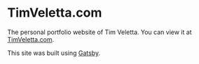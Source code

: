 # TimVeletta.com

The personal portfolio website of Tim Veletta. You can view it at [TimVeletta.com](https://timveletta.com).

This site was built using [Gatsby](https://www.gatsbyjs.org).
